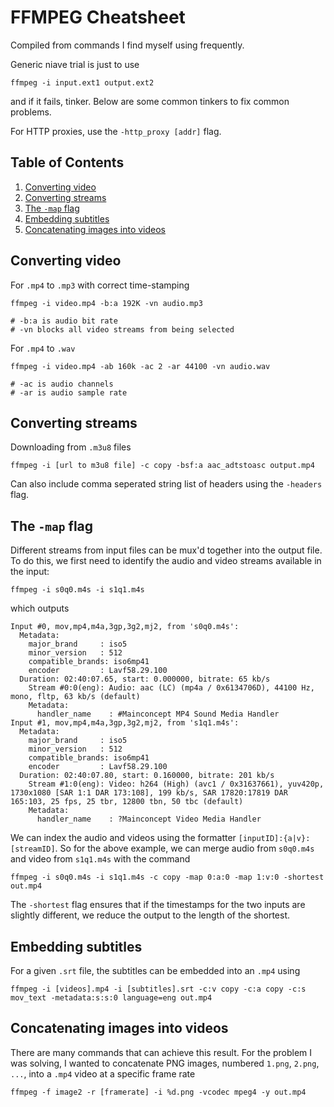 # FFMPEG Cheatsheet
Compiled from commands I find myself using frequently.

Generic niave trial is just to use
```
ffmpeg -i input.ext1 output.ext2
```
and if it fails, tinker. Below are some common tinkers to fix common problems.

For HTTP proxies, use the `-http_proxy [addr]` flag.

<!--BEGIN TOC-->
## Table of Contents
1. [Converting video](#converting-video)
2. [Converting streams](#converting-streams)
3. [The `-map` flag](#the--map-flag)
4. [Embedding subtitles](#embedding-subtitles)
5. [Concatenating images into videos](#concatenating-images-into-videos)

<!--END TOC-->

## Converting video
For `.mp4` to `.mp3` with correct time-stamping
```
ffmpeg -i video.mp4 -b:a 192K -vn audio.mp3

# -b:a is audio bit rate
# -vn blocks all video streams from being selected
```

For `.mp4` to `.wav`
```
ffmpeg -i video.mp4 -ab 160k -ac 2 -ar 44100 -vn audio.wav

# -ac is audio channels
# -ar is audio sample rate
```

## Converting streams
Downloading from `.m3u8` files
```
ffmpeg -i [url to m3u8 file] -c copy -bsf:a aac_adtstoasc output.mp4
```
Can also include comma seperated string list of headers using the `-headers` flag.

## The `-map` flag
Different streams from input files can be mux'd together into the output file. To do this, we first need to identify the audio and video streams available in the input:

```
ffmpeg -i s0q0.m4s -i s1q1.m4s
```
which outputs
```
Input #0, mov,mp4,m4a,3gp,3g2,mj2, from 's0q0.m4s':
  Metadata:
    major_brand     : iso5
    minor_version   : 512
    compatible_brands: iso6mp41
    encoder         : Lavf58.29.100
  Duration: 02:40:07.65, start: 0.000000, bitrate: 65 kb/s
    Stream #0:0(eng): Audio: aac (LC) (mp4a / 0x6134706D), 44100 Hz, mono, fltp, 63 kb/s (default)
    Metadata:
      handler_name    : #Mainconcept MP4 Sound Media Handler
Input #1, mov,mp4,m4a,3gp,3g2,mj2, from 's1q1.m4s':
  Metadata:
    major_brand     : iso5
    minor_version   : 512
    compatible_brands: iso6mp41
    encoder         : Lavf58.29.100
  Duration: 02:40:07.80, start: 0.160000, bitrate: 201 kb/s
    Stream #1:0(eng): Video: h264 (High) (avc1 / 0x31637661), yuv420p, 1730x1080 [SAR 1:1 DAR 173:108], 199 kb/s, SAR 17820:17819 DAR 165:103, 25 fps, 25 tbr, 12800 tbn, 50 tbc (default)
    Metadata:
      handler_name    : ?Mainconcept Video Media Handler
```
We can index the audio and videos using the formatter `[inputID]:{a|v}:[streamID]`. So for the above example, we can merge audio from `s0q0.m4s` and video from `s1q1.m4s` with the command
```
ffmpeg -i s0q0.m4s -i s1q1.m4s -c copy -map 0:a:0 -map 1:v:0 -shortest out.mp4
```

The `-shortest` flag ensures that if the timestamps for the two inputs are slightly different, we reduce the output to the length of the shortest.

## Embedding subtitles
For a given `.srt` file, the subtitles can be embedded into an `.mp4` using
```
ffmpeg -i [videos].mp4 -i [subtitles].srt -c:v copy -c:a copy -c:s mov_text -metadata:s:s:0 language=eng out.mp4
```

## Concatenating images into videos
There are many commands that can achieve this result. For the problem I was solving, I wanted to concatenate PNG images, numbered `1.png`, `2.png`, `...`, into a `.mp4` video at a specific frame rate
```
ffmpeg -f image2 -r [framerate] -i %d.png -vcodec mpeg4 -y out.mp4
```